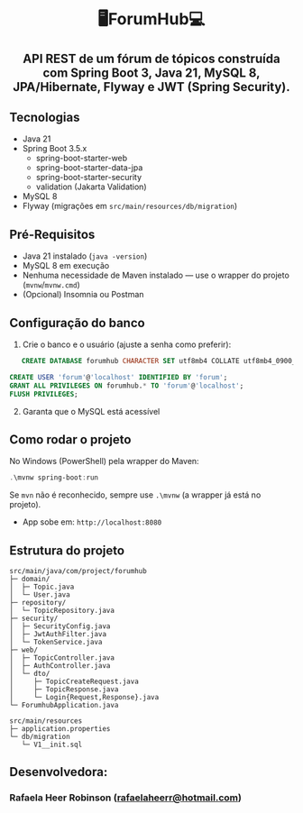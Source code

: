 <h1 align="center">🖥️ForumHub💻</h1>
<h2 align="center">API REST de um fórum de tópicos construída com Spring Boot 3, Java 21, MySQL 8, JPA/Hibernate, Flyway e JWT (Spring Security).</h2>

## Tecnologias
- Java 21
- Spring Boot 3.5.x
  - spring-boot-starter-web
  - spring-boot-starter-data-jpa
  - spring-boot-starter-security
  - validation (Jakarta Validation)
- MySQL 8
- Flyway (migrações em `src/main/resources/db/migration`)

## Pré-Requisitos
- Java 21 instalado (`java -version`)
- MySQL 8 em execução
- Nenhuma necessidade de Maven instalado — use o wrapper do projeto (`mvnw`/`mvnw.cmd`)
- (Opcional) Insomnia ou Postman

## Configuração do banco
1. Crie o banco e o usuário (ajuste a senha como preferir):
```sql
   CREATE DATABASE forumhub CHARACTER SET utf8mb4 COLLATE utf8mb4_0900_ai_ci;

CREATE USER 'forum'@'localhost' IDENTIFIED BY 'forum';
GRANT ALL PRIVILEGES ON forumhub.* TO 'forum'@'localhost';
FLUSH PRIVILEGES;
```
2. Garanta que o MySQL está acessível

## Como rodar o projeto
No Windows (PowerShell) pela wrapper do Maven:
``` powershell
.\mvnw spring-boot:run
```
Se `mvn` não é reconhecido, sempre use `.\mvnw` (a wrapper já está no projeto).
- App sobe em: `http://localhost:8080`

## Estrutura do projeto 
```
src/main/java/com/project/forumhub
├─ domain/
│  ├─ Topic.java
│  └─ User.java
├─ repository/
│  └─ TopicRepository.java
├─ security/
│  ├─ SecurityConfig.java
│  ├─ JwtAuthFilter.java
│  └─ TokenService.java
├─ web/
│  ├─ TopicController.java
│  ├─ AuthController.java
│  └─ dto/
│     ├─ TopicCreateRequest.java
│     ├─ TopicResponse.java
│     └─ Login{Request,Response}.java
└─ ForumhubApplication.java

src/main/resources
├─ application.properties
└─ db/migration
   └─ V1__init.sql
```

## Desenvolvedora:
 ### Rafaela Heer Robinson (rafaelaheerr@hotmail.com)
 
